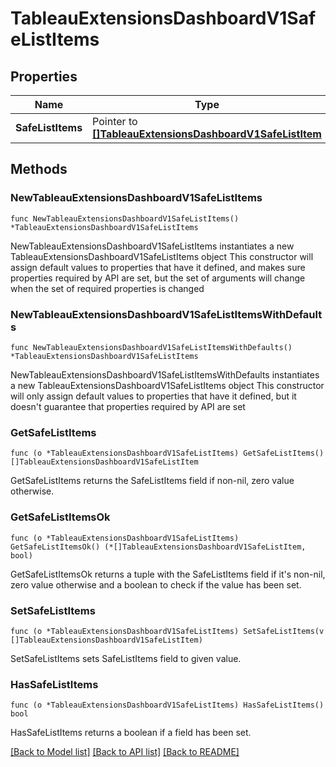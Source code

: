 # TableauExtensionsDashboardV1SafeListItems

## Properties

Name | Type | Description | Notes
------------ | ------------- | ------------- | -------------
**SafeListItems** | Pointer to [**[]TableauExtensionsDashboardV1SafeListItem**](TableauExtensionsDashboardV1SafeListItem.md) |  | [optional] 

## Methods

### NewTableauExtensionsDashboardV1SafeListItems

`func NewTableauExtensionsDashboardV1SafeListItems() *TableauExtensionsDashboardV1SafeListItems`

NewTableauExtensionsDashboardV1SafeListItems instantiates a new TableauExtensionsDashboardV1SafeListItems object
This constructor will assign default values to properties that have it defined,
and makes sure properties required by API are set, but the set of arguments
will change when the set of required properties is changed

### NewTableauExtensionsDashboardV1SafeListItemsWithDefaults

`func NewTableauExtensionsDashboardV1SafeListItemsWithDefaults() *TableauExtensionsDashboardV1SafeListItems`

NewTableauExtensionsDashboardV1SafeListItemsWithDefaults instantiates a new TableauExtensionsDashboardV1SafeListItems object
This constructor will only assign default values to properties that have it defined,
but it doesn't guarantee that properties required by API are set

### GetSafeListItems

`func (o *TableauExtensionsDashboardV1SafeListItems) GetSafeListItems() []TableauExtensionsDashboardV1SafeListItem`

GetSafeListItems returns the SafeListItems field if non-nil, zero value otherwise.

### GetSafeListItemsOk

`func (o *TableauExtensionsDashboardV1SafeListItems) GetSafeListItemsOk() (*[]TableauExtensionsDashboardV1SafeListItem, bool)`

GetSafeListItemsOk returns a tuple with the SafeListItems field if it's non-nil, zero value otherwise
and a boolean to check if the value has been set.

### SetSafeListItems

`func (o *TableauExtensionsDashboardV1SafeListItems) SetSafeListItems(v []TableauExtensionsDashboardV1SafeListItem)`

SetSafeListItems sets SafeListItems field to given value.

### HasSafeListItems

`func (o *TableauExtensionsDashboardV1SafeListItems) HasSafeListItems() bool`

HasSafeListItems returns a boolean if a field has been set.


[[Back to Model list]](../README.md#documentation-for-models) [[Back to API list]](../README.md#documentation-for-api-endpoints) [[Back to README]](../README.md)


